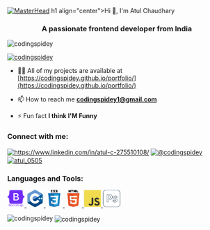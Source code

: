 [![MasterHead](https://media-exp1.licdn.com/dms/image/C4E16AQF-YdClTtUhMg/profile-displaybackgroundimage-shrink_350_1400/0?e=1609372800&v=beta&t=6E5tCS27PQAir7y2vnMPjAmQe85xrTOIVUQT1A72gC0)](https://codingspidey.github.io)
h1 align="center">Hi 👋, I'm Atul Chaudhary</h1>
<h3 align="center">A passionate frontend developer from India</h3>

<p align="left"> <img src="https://komarev.com/ghpvc/?username=codingspidey&label=Profile%20views&color=0e75b6&style=flat" alt="codingspidey" /> </p>

<p align="left"> <a href="https://github.com/ryo-ma/github-profile-trophy"><img src="https://github-profile-trophy.vercel.app/?username=codingspidey" alt="codingspidey" /></a> </p>

- 👨‍💻 All of my projects are available at [https://codingspidey.github.io/portfolio/](https://codingspidey.github.io/portfolio/)

- 📫 How to reach me **codingspidey1@gmail.com**

- ⚡ Fun fact **I think I'M Funny**

<h3 align="left">Connect with me:</h3>
<p align="left">
<a href="https://linkedin.com/in/https://www.linkedin.com/in/atul-c-275510108/" target="blank"><img align="center" src="https://cdn.jsdelivr.net/npm/simple-icons@3.0.1/icons/linkedin.svg" alt="https://www.linkedin.com/in/atul-c-275510108/" height="30" width="40" /></a>
<a href="https://instagram.com/@codingspidey" target="blank"><img align="center" src="https://cdn.jsdelivr.net/npm/simple-icons@3.0.1/icons/instagram.svg" alt="@codingspidey" height="30" width="40" /></a>
<a href="https://www.codechef.com/users/atul_0505" target="blank"><img align="center" src="https://cdn.jsdelivr.net/npm/simple-icons@3.1.0/icons/codechef.svg" alt="atul_0505" height="30" width="40" /></a>
</p>

<h3 align="left">Languages and Tools:</h3>
<p align="left"> <a href="https://getbootstrap.com" target="_blank"> <img src="https://raw.githubusercontent.com/devicons/devicon/master/icons/bootstrap/bootstrap-plain-wordmark.svg" alt="bootstrap" width="40" height="40"/> </a> <a href="https://www.w3schools.com/cpp/" target="_blank"> <img src="https://raw.githubusercontent.com/devicons/devicon/master/icons/cplusplus/cplusplus-original.svg" alt="cplusplus" width="40" height="40"/> </a> <a href="https://www.w3schools.com/css/" target="_blank"> <img src="https://raw.githubusercontent.com/devicons/devicon/master/icons/css3/css3-original-wordmark.svg" alt="css3" width="40" height="40"/> </a> <a href="https://www.w3.org/html/" target="_blank"> <img src="https://raw.githubusercontent.com/devicons/devicon/master/icons/html5/html5-original-wordmark.svg" alt="html5" width="40" height="40"/> </a> <a href="https://developer.mozilla.org/en-US/docs/Web/JavaScript" target="_blank"> <img src="https://raw.githubusercontent.com/devicons/devicon/master/icons/javascript/javascript-original.svg" alt="javascript" width="40" height="40"/> </a> <a href="https://www.photoshop.com/en" target="_blank"> <img src="https://raw.githubusercontent.com/devicons/devicon/master/icons/photoshop/photoshop-line.svg" alt="photoshop" width="40" height="40"/> </a> </p>

<p><img align="left" src="https://github-readme-stats.vercel.app/api/top-langs?username=codingspidey&show_icons=true&locale=en&layout=compact" alt="codingspidey" /></p>

<p>&nbsp;<img align="center" src="https://github-readme-stats.vercel.app/api?username=codingspidey&show_icons=true&locale=en" alt="codingspidey" /></p>

